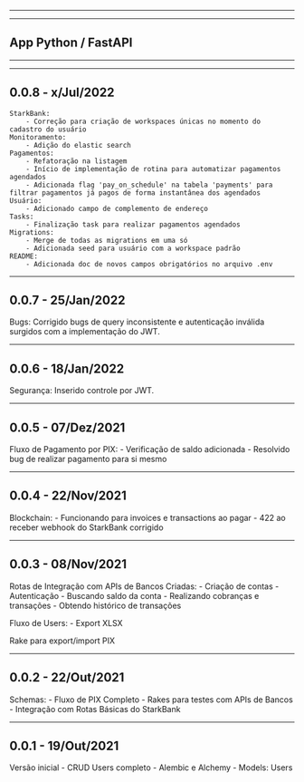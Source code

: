 ---------------------
---------------------
App Python / FastAPI
---------------------
---------------------

---------------------
0.0.8 - x/Jul/2022
---------------------
    StarkBank:
        - Correção para criação de workspaces únicas no momento do cadastro do usuário
    Monitoramento:
        - Adição do elastic search
    Pagamentos:
        - Refatoração na listagem
        - Início de implementação de rotina para automatizar pagamentos agendados
        - Adicionada flag 'pay_on_schedule' na tabela 'payments' para filtrar pagamentos já pagos de forma instantânea dos agendados
    Usuário:
        - Adicionado campo de complemento de endereço
    Tasks:
        - Finalização task para realizar pagamentos agendados
    Migrations:
        - Merge de todas as migrations em uma só
        - Adicionada seed para usuário com a workspace padrão
    README:
        - Adicionada doc de novos campos obrigatórios no arquivo .env

---------------------
0.0.7 - 25/Jan/2022
---------------------
  Bugs:
   Corrigido bugs de query inconsistente e autenticação inválida surgidos com a implementação do JWT.

---------------------
0.0.6 - 18/Jan/2022
---------------------
  Segurança:
   Inserido controle por JWT.

---------------------
0.0.5 - 07/Dez/2021
---------------------
   Fluxo de Pagamento por PIX:
      - Verificação de saldo adicionada
      - Resolvido bug de realizar pagamento para si mesmo

---------------------
0.0.4 - 22/Nov/2021
---------------------
   Blockchain:
      - Funcionando para invoices e transactions ao pagar
      - 422 ao receber webhook do StarkBank corrigido

---------------------
0.0.3 - 08/Nov/2021
---------------------
   Rotas de Integração com APIs de Bancos Criadas:
      - Criação de contas
      - Autenticação
      - Buscando saldo da conta
      - Realizando cobranças e transações
      - Obtendo histórico de transações

   Fluxo de Users:
      - Export XLSX

   Rake para export/import PIX

---------------------
0.0.2 - 22/Out/2021
---------------------
   Schemas:
      - Fluxo de PIX Completo
      - Rakes para testes com APIs de Bancos
      - Integração com Rotas Básicas do StarkBank

---------------------
0.0.1 - 19/Out/2021
---------------------
   Versão inicial
      - CRUD Users completo
      - Alembic e Alchemy
      - Models: Users
